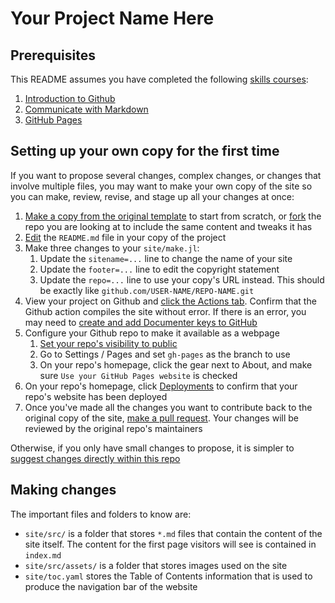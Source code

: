 # Your Project Name Here

## Prerequisites

This README assumes you have completed the following [skills courses](https://skills.github.com/):

1. [Introduction to Github](https://github.com/skills/introduction-to-github)
2. [Communicate with Markdown](https://github.com/skills/communicate-using-markdown)
3. [GitHub Pages](https://github.com/skills/github-pages?tab=readme-ov-file)

## Setting up your own copy for the first time

If you want to propose several changes, complex changes, or changes that involve multiple files, you may want to make your own copy of the site so you can make, review, revise, and stage up all your changes at once:

1. [Make a copy from the original template](https://github.com/new?owner=Tiny-Earth&template_name=DocumenterSiteTemplate&template_owner=Tiny-Earth) to start from scratch, or [fork](https://docs.github.com/en/pull-requests/collaborating-with-pull-requests/working-with-forks/fork-a-repo#forking-a-repository) the repo you are looking at to include the same content and tweaks it has
2. [Edit](https://docs.github.com/en/repositories/working-with-files/managing-files/editing-files) the `README.md` file in your copy of the project
3. Make three changes to your `site/make.jl`:
    1. Update the `sitename=...` line to change the name of your site
    2. Update the `footer=...` line to edit the copyright statement
    3. Update the `repo=...` line to use your copy's URL instead. This should be exactly like `github.com/USER-NAME/REPO-NAME.git`
4. View your project on Github and [click the Actions tab](https://docs.github.com/en/actions/monitoring-and-troubleshooting-workflows/monitoring-workflows/viewing-workflow-run-history). Confirm that the Github action compiles the site without error. If there is an error, you may need to [create and add Documenter keys to GitHub](https://m3g.github.io/JuliaNotes.jl/stable/publish_docs/#Use-DocumenterTools-to-generate-the-keys)
5. Configure your Github repo to make it available as a webpage
    1. [Set your repo's visibility to public](https://docs.github.com/en/repositories/managing-your-repositorys-settings-and-features/managing-repository-settings/setting-repository-visibility#changing-a-repositorys-visibility)
    2. Go to Settings / Pages and set `gh-pages` as the branch to use
    3. On your repo's homepage, click the gear next to About, and make sure `Use your GitHub Pages website` is checked
6. On your repo's homepage, click [Deployments](https://docs.github.com/en/actions/managing-workflow-runs-and-deployments/managing-deployments/viewing-deployment-history#viewing-your-repositorys-deployment-history) to confirm that your repo's website has been deployed
7. Once you've made all the changes you want to contribute back to the original copy of the site, [make a pull request](https://docs.github.com/en/pull-requests/collaborating-with-pull-requests/proposing-changes-to-your-work-with-pull-requests/creating-a-pull-request-from-a-fork). Your changes will be reviewed by the original repo's maintainers

Otherwise, if you only have small changes to propose, it is simpler to [suggest changes directly within this repo](https://docs.github.com/en/repositories/working-with-files/managing-files/editing-files#editing-files-in-another-users-repository)

## Making changes

The important files and folders to know are:

- `site/src/` is a folder that stores `*.md` files that contain the content of the site itself. The content for the first page visitors will see is contained in `index.md`
- `site/src/assets/` is a folder that stores images used on the site
- `site/toc.yaml` stores the Table of Contents information that is used to produce the navigation bar of the website
